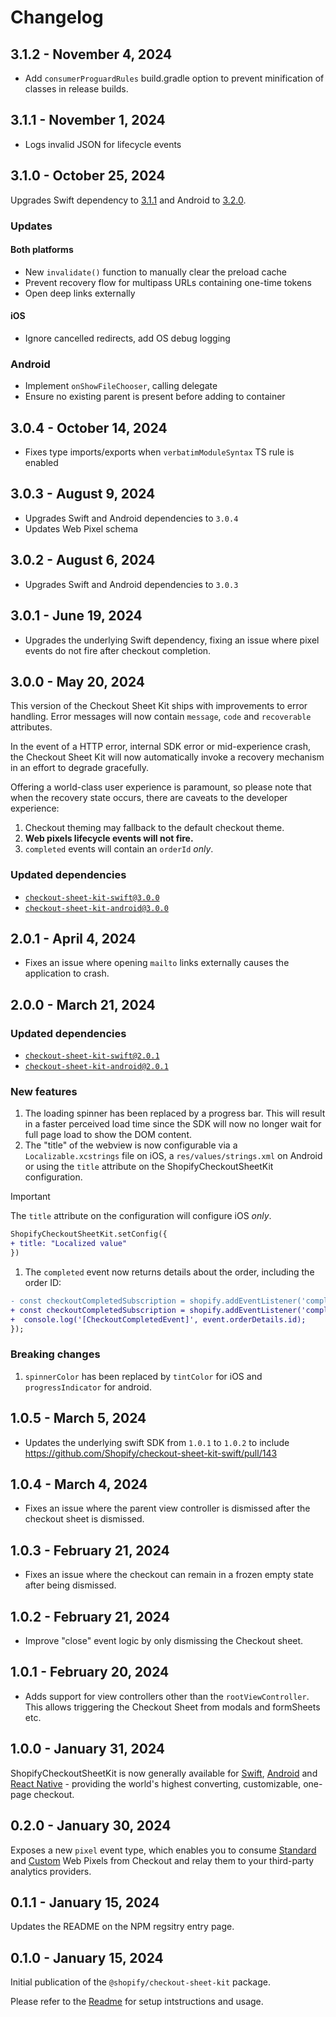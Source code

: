 # Changelog

## 3.1.2 - November 4, 2024

- Add `consumerProguardRules` build.gradle option to prevent minification of
  classes in release builds.

## 3.1.1 - November 1, 2024

- Logs invalid JSON for lifecycle events

## 3.1.0 - October 25, 2024

Upgrades Swift dependency to
[3.1.1](https://github.com/Shopify/checkout-sheet-kit-swift/releases/tag/3.1.1)
and Android to
[3.2.0](https://github.com/Shopify/checkout-sheet-kit-android/releases/tag/3.2.0).

### Updates

#### Both platforms

- New `invalidate()` function to manually clear the preload cache
- Prevent recovery flow for multipass URLs containing one-time tokens
- Open deep links externally

#### iOS

- Ignore cancelled redirects, add OS debug logging

### Android

- Implement `onShowFileChooser`, calling delegate
- Ensure no existing parent is present before adding to container

## 3.0.4 - October 14, 2024

- Fixes type imports/exports when `verbatimModuleSyntax` TS rule is enabled

## 3.0.3 - August 9, 2024

- Upgrades Swift and Android dependencies to `3.0.4`
- Updates Web Pixel schema

## 3.0.2 - August 6, 2024

- Upgrades Swift and Android dependencies to `3.0.3`

## 3.0.1 - June 19, 2024

- Upgrades the underlying Swift dependency, fixing an issue where pixel events
  do not fire after checkout completion.

## 3.0.0 - May 20, 2024

This version of the Checkout Sheet Kit ships with improvements to error
handling. Error messages will now contain `message`, `code` and `recoverable`
attributes.

In the event of a HTTP error, internal SDK error or mid-experience crash, the
Checkout Sheet Kit will now automatically invoke a recovery mechanism in an
effort to degrade gracefully.

Offering a world-class user experience is paramount, so please note that when
the recovery state occurs, there are caveats to the developer experience:

1. Checkout theming may fallback to the default checkout theme.
2. **Web pixels lifecycle events will not fire.**
3. `completed` events will contain an `orderId` _only_.

### Updated dependencies

- [`checkout-sheet-kit-swift@3.0.0`](https://github.com/Shopify/checkout-sheet-kit-swift/releases)
- [`checkout-sheet-kit-android@3.0.0`](https://github.com/Shopify/checkout-sheet-kit-android/releases)

## 2.0.1 - April 4, 2024

- Fixes an issue where opening `mailto` links externally causes the application
  to crash.

## 2.0.0 - March 21, 2024

### Updated dependencies

- [`checkout-sheet-kit-swift@2.0.1`](https://github.com/Shopify/checkout-sheet-kit-swift/releases)
- [`checkout-sheet-kit-android@2.0.1`](https://github.com/Shopify/checkout-sheet-kit-android/releases)

### New features

1. The loading spinner has been replaced by a progress bar. This will result in
   a faster perceived load time since the SDK will now no longer wait for full
   page load to show the DOM content.
2. The "title" of the webview is now configurable via a `Localizable.xcstrings`
   file on iOS, a `res/values/strings.xml` on Android or using the `title`
   attribute on the ShopifyCheckoutSheetKit configuration.

<!-- prettier-ignore -->
> [!IMPORTANT]
> The `title` attribute on the configuration will configure iOS _only_.

```diff
ShopifyCheckoutSheetKit.setConfig({
+ title: "Localized value"
})
```

1. The `completed` event now returns details about the order, including the
   order ID:

```diff
- const checkoutCompletedSubscription = shopify.addEventListener('completed', () => {
+ const checkoutCompletedSubscription = shopify.addEventListener('completed', event => {
+  console.log('[CheckoutCompletedEvent]', event.orderDetails.id);
});
```

### Breaking changes

1. `spinnerColor` has been replaced by `tintColor` for iOS and
   `progressIndicator` for android.

## 1.0.5 - March 5, 2024

- Updates the underlying swift SDK from `1.0.1` to `1.0.2` to include
  <https://github.com/Shopify/checkout-sheet-kit-swift/pull/143>

## 1.0.4 - March 4, 2024

- Fixes an issue where the parent view controller is dismissed after the
  checkout sheet is dismissed.

## 1.0.3 - February 21, 2024

- Fixes an issue where the checkout can remain in a frozen empty state after
  being dismissed.

## 1.0.2 - February 21, 2024

- Improve "close" event logic by only dismissing the Checkout sheet.

## 1.0.1 - February 20, 2024

- Adds support for view controllers other than the `rootViewController`. This
  allows triggering the Checkout Sheet from modals and formSheets etc.

## 1.0.0 - January 31, 2024

ShopifyCheckoutSheetKit is now generally available for
[Swift](https://github.com/Shopify/checkout-sheet-kit-swift),
[Android](https://github.com/Shopify/checkout-sheet-kit-android) and
[React Native](https://github.com/Shopify/checkout-sheet-kit-react-native) -
providing the world's highest converting, customizable, one-page checkout.

## 0.2.0 - January 30, 2024

Exposes a new `pixel` event type, which enables you to consume
[Standard](https://shopify.dev/docs/api/web-pixels-api/standard-events) and
[Custom](https://shopify.dev/docs/api/web-pixels-api/emitting-data#publishing-custom-events)
Web Pixels from Checkout and relay them to your third-party analytics providers.

## 0.1.1 - January 15, 2024

Updates the README on the NPM regsitry entry page.

## 0.1.0 - January 15, 2024

Initial publication of the `@shopify/checkout-sheet-kit` package.

Please refer to the [Readme](./README.md) for setup intstructions and usage.

